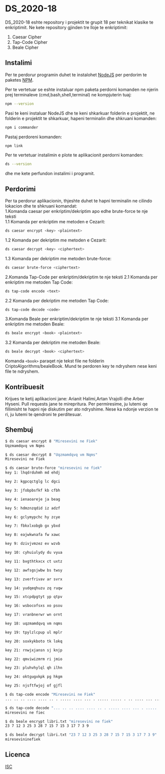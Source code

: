 # DS_2020-18

DS_2020-18 eshte repository i projektit te grupit 18 per teknikat klasike te enkriptimit.
Ne kete repository gjinden tre lloje te enkriptimit:
1. Caesar Cipher
2. Tap-Code Cipher
3. Beale Cipher

## Instalimi

Per te perdorur programin duhet te instalohet [NodeJS](https://nodejs.org/en/) per perdorim te paketes [NPM](https://www.npmjs.com/).

Per te vertetuar se eshte instaluar npm paketa perdorni komanden ne njerin prej terminaleve (cmd,bash,shell,terminal) ne kompjuterin tuaj:

```bash
npm --version
```
Pasi te keni instaluar NodeJS dhe te keni shkarkuar folderin e projektit, ne folderin e projektit te shkarkuar, hapeni terminalin dhe shkruani komanden:

```bash
npm i commander
```

Pastaj perdoreni komanden:

```bash
npm link
```

Per te vertetuar instalimin e plote te aplikacionit perdorni komanden:
```bash
ds --version
```

dhe me kete perfundon instalimi i programit.

## Perdorimi

Per ta perdorur aplikacionin, thjeshte duhet te hapni terminalin ne cilindo lokacion dhe te shkruani komandat:  
1.Komanda caesar per enkriptim/dekriptim apo edhe brute-force te nje teksti  
1.1 Komanda per enkriptim me metoden e Cezarit:
```bash
ds caesar encrypt <key> <plaintext>
```

1.2 Komanda per dekriptim me metoden e Cezarit:
```bash
ds caesar decrypt <key> <ciphertext>
```

1.3 Komanda per dekriptim me metoden brute-force:
```bash
ds caesar brute-force <ciphertext>
```

2.Komanda Tap-Code per enkriptim/dekriptim te nje teksti
2.1 Komanda per enkriptim me metoden Tap Code:
```bash
ds tap-code encode <text>
```

2.2 Komanda per dekriptim me metoden Tap Code:
```bash
ds tap-code decode <code>
```

3.Komanda Beale per enkriptim/dekriptim te nje teksti
3.1 Komanda per enkriptim me metoden Beale:
```bash
ds beale encrypt <book> <plaintext>
```

3.2 Komanda per dekriptim me metoden Beale:
```bash
ds beale decrypt <book> <ciphertext>
```

Komanda ```<book>``` paraqet nje tekst file ne folderin CriptoAlgorithms/bealeBook. Mund te perdoren key te ndryshem nese keni file te ndryshem.

## Kontribuesit

Krijues te ketij aplikacioni jane: Arianit Halimi,Artan Vrajolli dhe Arber Hyseni.
Pull requests jane te mirepritura. Per permiresime, ju lutemi qe fillimisht te hapni nje diskutim per ato ndryshime.
Nese ka ndonje verzion te ri, ju lutemi te qendroni te perditesuar.

## Shembuj

```bash
$ ds caesar encrypt 8 "Miresevini ne Fiek"
Uqzmamdqvq vm Nqms
```
```bash
$ ds caesar decrypt 8 "Uqzmamdqvq vm Nqms"
Miresevini ne Fiek
```
```bash
$ ds caesar brute-force "miresevini ne fiek"
key 1: lhqdrduhmh md ehdj

key 2: kgpcqctglg lc dgci

key 3: jfobpbsfkf kb cfbh

key 4: ienaoareje ja beag

key 5: hdmznzqdid iz adzf

key 6: gclymypchc hy zcye

key 7: fbkxlxobgb gx ybxd

key 8: eajwkwnafa fw xawc

key 9: dzivjvmzez ev wzvb

key 10: cyhuiulydy du vyua

key 11: bxgthtkxcx ct uxtz

key 12: awfsgsjwbw bs twsy

key 13: zverfrivav ar svrx

key 14: yudqeqhuzu zq ruqw

key 15: xtcpdpgtyt yp qtpv

key 16: wsbocofsxs xo psou

key 17: vranbnerwr wn ornt

key 18: uqzmamdqvq vm nqms

key 19: tpylzlcpup ul mplr

key 20: soxkykboto tk lokq

key 21: rnwjxjansn sj knjp

key 22: qmviwizmrm ri jmio

key 23: pluhvhylql qh ilhn

key 24: oktgugxkpk pg hkgm

key 25: njsftfwjoj of gjfl
```
```bash
$ ds tap-code encode "Miresevini ne Fiek"
... .. .. .... .... .. . ..... .... ... . ..... ..... . .. .... ... ... .. ....  ... ... . .....  .. . .. .... . ..... . ...
```
```bash
$ ds tap-code decode "... .. .. .... .... .. . ..... .... ... . ..... ..... . .. .... ... ... .. ....  ... ... . .....  .. . .. .... . ..... . ..."
miresevini ne fiec
```

```bash
$ ds beale encrypt libri.txt "miresevini ne fiek"
23 7 12 3 25 3 28 7 15 7 15 3 17 7 3 9
```
```bash
$ ds beale decrypt libri.txt "23 7 12 3 25 3 28 7 15 7 15 3 17 7 3 9"
miresevininefiek
```

## Licenca
[ISC](https://opensource.org/licenses/ISC)
